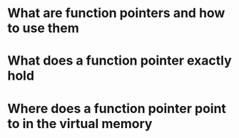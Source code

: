 # What are function pointers and how to use them
# What does a function pointer exactly hold
# Where does a function pointer point to in the virtual memory
